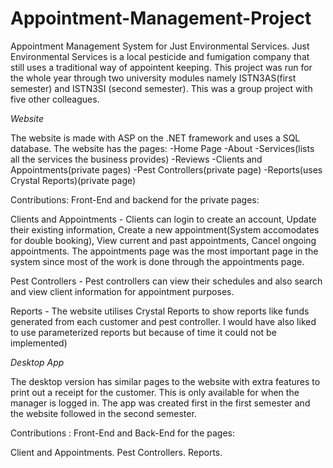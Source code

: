 # Appointment-Management-Project

Appointment Management System for Just Environmental Services.
Just Environmental Services is a local pesticide and fumigation company that still uses a traditional way of appointent keeping.
This project was run for the whole year through two university modules namely ISTN3AS(first semester) and ISTN3SI (second semester).
This was a group project with five other colleagues.

*Website*

The website is made with ASP on the .NET framework and uses a SQL database. 
The website has the pages:
-Home Page
-About
-Services(lists all the services the business provides)
-Reviews
-Clients and Appointments(private pages)
-Pest Controllers(private page)
-Reports(uses Crystal Reports)(private page)

Contributions:
Front-End and backend for the private pages:

Clients and Appointments - Clients can login to create an account, 
Update their existing information, Create a new appointment(System accomodates for double booking),
View current and past appointments, Cancel ongoing appointments.
The appointments page was the most important page in the system since most of the work is done through the appointments page.

Pest Controllers - Pest controllers can view their schedules and also search and view client information for appointment purposes.

Reports - The website utilises Crystal Reports to show reports like funds generated from each customer and pest controller. I would have also liked to use parameterized reports but because of time it could not be implemented)


*Desktop App*

The desktop version has similar pages to the website with extra features to print out a receipt for the customer. This is only available for when the manager is logged in.
The app was created first in the first semester and the website followed in the second semester.

Contributions : 
Front-End and Back-End for the pages:

Client and Appointments.
Pest Controllers.
Reports.

